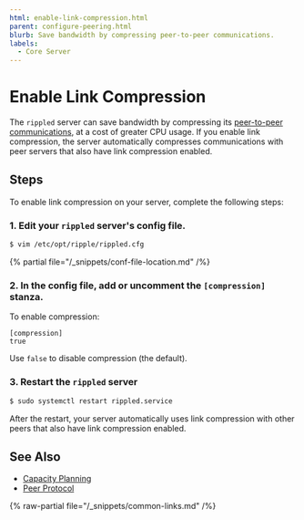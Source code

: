 ```yaml
---
html: enable-link-compression.html
parent: configure-peering.html
blurb: Save bandwidth by compressing peer-to-peer communications.
labels:
  - Core Server
---
```

# Enable Link Compression

The `rippled` server can save bandwidth by compressing its [peer-to-peer communications](../../../concepts/networks-and-servers/peer-protocol.md), at a cost of greater CPU usage. If you enable link compression, the server automatically compresses communications with peer servers that also have link compression enabled.

## Steps

To enable link compression on your server, complete the following steps:

### 1. Edit your `rippled` server's config file.

```sh
$ vim /etc/opt/ripple/rippled.cfg
```

{% partial file="/_snippets/conf-file-location.md" /%}

### 2. In the config file, add or uncomment the `[compression]` stanza.

To enable compression:

```text
[compression]
true
```

Use `false` to disable compression (the default).

### 3. Restart the `rippled` server

```sh
$ sudo systemctl restart rippled.service
```

After the restart, your server automatically uses link compression with other peers that also have link compression enabled.

## See Also

- [Capacity Planning](../../installation/capacity-planning.md)
- [Peer Protocol](../../../concepts/networks-and-servers/peer-protocol.md)

{% raw-partial file="/_snippets/common-links.md" /%}

